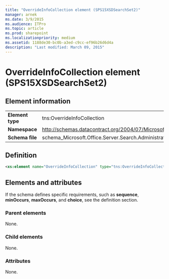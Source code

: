 ```yaml
---
title: "OverrideInfoCollection element (SPS15XSDSearchSet2)"
manager: arnek
ms.date: 3/9/2015
ms.audience: ITPro
ms.topic: article
ms.prod: sharepoint
ms.localizationpriority: medium
ms.assetid: 1188de30-bc0b-a3ed-c9cc-ef96b26d6d4a
description: "Last modified: March 09, 2015"
---
```


# OverrideInfoCollection element (SPS15XSDSearchSet2)

 
  
## Element information

|||
|:-----|:-----|
|**Element type** <br/> |tns:OverrideInfoCollection  <br/> |
|**Namespace** <br/> |http://schemas.datacontract.org/2004/07/Microsoft.Office.Server.Search.Administration  <br/> |
|**Schema file** <br/> |schema_Microsoft.Office.Server.Search.Administration.xsd  <br/> |
   
## Definition

```XML
<xs:element name="OverrideInfoCollection" type="tns:OverrideInfoCollection"></xs:element>

```

## Elements and attributes

If the schema defines specific requirements, such as **sequence**, **minOccurs**, **maxOccurs**, and **choice**, see the definition section. 
  
### Parent elements

None.
  
### Child elements

None.
  
### Attributes

None.
  

